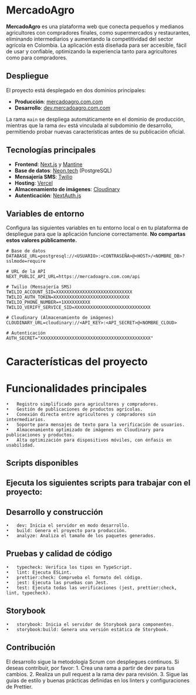 # MercadoAgro

**MercadoAgro** es una plataforma web que conecta pequeños y medianos agricultores con compradores finales, como supermercados y restaurantes, eliminando intermediarios y aumentando la competitividad del sector agrícola en Colombia. La aplicación está diseñada para ser accesible, fácil de usar y confiable, optimizando la experiencia tanto para agricultores como para compradores.

## Despliegue

El proyecto está desplegado en dos dominios principales:
- **Producción**: [mercadoagro.com.com](https://mercadoagro.com.com)  
- **Desarrollo**: [dev.mercadoagro.com.com](https://dev.mercadoagro.com.com)

La rama `main` se despliega automáticamente en el dominio de producción, mientras que la rama `dev` está vinculada al subdominio de desarrollo, permitiendo probar nuevas características antes de su publicación oficial.

## Tecnologías principales

- **Frontend**: [Next.js](https://nextjs.org/) y [Mantine](https://mantine.dev/)
- **Base de datos**: [Neon.tech](https://neon.tech/) (PostgreSQL)
- **Mensajería SMS**: [Twilio](https://www.twilio.com/)
- **Hosting**: [Vercel](https://vercel.com/)
- **Almacenamiento de imágenes**: [Cloudinary](https://cloudinary.com/)
- **Autenticación**: [NextAuth.js](https://next-auth.js.org/)

## Variables de entorno

Configura las siguientes variables en tu entorno local o en tu plataforma de despliegue para que la aplicación funcione correctamente. **No compartas estos valores públicamente.**

```env
# Base de datos
DATABASE_URL=postgresql://<USUARIO>:<CONTRASEÑA>@<HOST>/<NOMBRE_DB>?sslmode=require

# URL de la API
NEXT_PUBLIC_API_URL=https://mercadoagro.com.com/api

# Twilio (Mensajería SMS)
TWILIO_ACCOUNT_SID=XXXXXXXXXXXXXXXXXXXXXXXXXXXXX
TWILIO_AUTH_TOKEN=XXXXXXXXXXXXXXXXXXXXXXXXXXXXX
TWILIO_PHONE_NUMBER=+1XXXXXXXXXX
TWILIO_VERIFY_SERVICE_SID=XXXXXXXXXXXXXXXXXXXXXXXXXXXXX

# Cloudinary (Almacenamiento de imágenes)
CLOUDINARY_URL=cloudinary://<API_KEY>:<API_SECRET>@<NOMBRE_CLOUD>

# Autenticación
AUTH_SECRET="XXXXXXXXXXXXXXXXXXXXXXXXXXXXXXXXXXXXXXXXXX"
```

# Características del proyecto

# Funcionalidades principales

	•	Registro simplificado para agricultores y compradores.
	•	Gestión de publicaciones de productos agrícolas.
	•	Conexión directa entre agricultores y compradores sin intermediarios.
	•	Soporte para mensajes de texto para la verificación de usuarios.
	•	Almacenamiento optimizado de imágenes en Cloudinary para publicaciones y productos.
	•	Alta optimización para dispositivos móviles, con énfasis en usabilidad.

## Scripts disponibles

## Ejecuta los siguientes scripts para trabajar con el proyecto:

## Desarrollo y construcción

	•	dev: Inicia el servidor en modo desarrollo.
	•	build: Genera el proyecto para producción.
	•	analyze: Analiza el tamaño de los paquetes generados.

## Pruebas y calidad de código

	•	typecheck: Verifica los tipos en TypeScript.
	•	lint: Ejecuta ESLint.
	•	prettier:check: Comprueba el formato del código.
	•	jest: Ejecuta las pruebas con Jest.
	•	test: Ejecuta todas las verificaciones (jest, prettier:check, lint, typecheck).

## Storybook

	•	storybook: Inicia el servidor de Storybook para componentes.
	•	storybook:build: Genera una versión estática de Storybook.

## Contribución

El desarrollo sigue la metodología Scrum con despliegues continuos. Si deseas contribuir, por favor:
	1.	Crea una rama a partir de dev para tus cambios.
	2.	Realiza un pull request a la rama dev para revisión.
	3.	Sigue las guías de estilo y buenas prácticas definidas en los linters y configuraciones de Prettier.
